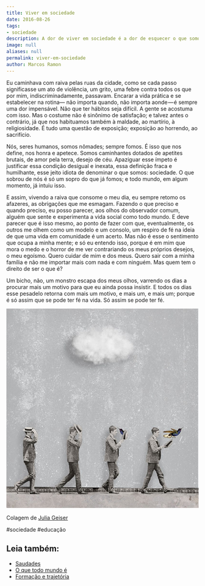 ```yaml
---
title: Viver em sociedade
date: 2016-08-26
tags:
- sociedade
description: A dor de viver em sociedade é a dor de esquecer o que somos, o que queremos.
image: null
aliases: null
permalink: viver-em-sociedade
author: Marcos Ramon
---
```

Eu caminhava com raiva pelas ruas da cidade, como se cada passo significasse um ato de violência, um grito, uma febre contra todos os que por mim, indiscriminadamente, passavam. Encarar a vida prática e se estabelecer na rotina— não importa quando, não importa aonde — é sempre uma dor impensável. Não que ter hábitos seja difícil. A gente se acostuma com isso. Mas o costume não é sinônimo de satisfação; e talvez antes o contrário, já que nos habituamos também à maldade, ao martírio, à religiosidade. É tudo uma questão de exposição; exposição ao horrendo, ao sacrifício.

Nós, seres humanos, somos nômades; sempre fomos. É isso que nos define, nos honra e apetece. Somos caminhantes dotados de apetites brutais, de amor pela terra, desejo de céu. Apaziguar esse ímpeto é justificar essa condição desigual e inexata, essa definição fraca e humilhante, esse jeito idiota de denominar o que somos: sociedade. O que sobrou de nós é só um sopro do que já fomos; e todo mundo, em algum momento, já intuiu isso.

E assim, vivendo a raiva que consome o meu dia, eu sempre retomo os afazeres, as obrigações que me esmagam. Fazendo o que preciso e quando preciso, eu posso parecer, aos olhos do observador comum, alguém que sente e experimenta a vida social como todo mundo. E deve parecer que é isso mesmo, ao ponto de fazer com que, eventualmente, os outros me olhem como um modelo e um consolo, um respiro de fé na ideia de que uma vida em comunidade é um acerto. Mas não é esse o sentimento que ocupa a minha mente; e só eu entendo isso, porque é em mim que mora o medo e o horror de me ver contrariando os meus próprios desejos, o meu egoísmo. Quero cuidar de mim e dos meus. Quero sair com a minha família e não me importar mais com nada e com ninguém. Mas quem tem o direito de ser o que é?

Um bicho, não, um monstro escapa dos meus olhos, varrendo os dias a procurar mais um motivo para que eu ainda possa insistir. E todos os dias esse pesadelo retorna com mais um motivo, e mais um, e mais um; porque é só assim que se pode ter fé na vida. Só assim se pode ter fé.

<img src="/assets/img/viver-em-sociedade-medium.jpeg">

Colagem de [Julia Geiser](http://julia-geiser.ch/post/144503242859)


#sociedade #educação<div class="leia-tambem" markdown="1">
## Leia também:

- <a href="/saudades">Saudades</a>
- <a href="/o-que-todo-mundo-e">O que todo mundo é</a>
- <a href="/formacao-e-trajetoria">Formação e trajetória</a>
</div>